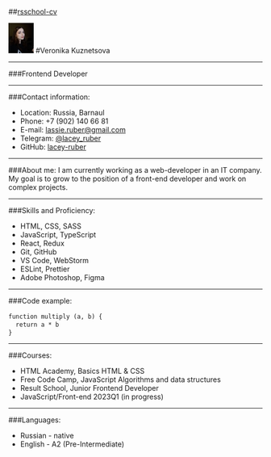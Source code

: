 ##[rsschool-cv](https://lacey-ruber.github.io/rsschool-cv/cv)

[![ссылка на github](avatar.jpg)](https://github.com/lacey-ruber)
#Veronika Kuznetsova
***

###Frontend Developer
***

###Contact information:
* Location: Russia, Barnaul
* Phone: +7 (902) 140 66 81
* E-mail: lassie.ruber@gmail.com
* Telegram: [@lacey_ruber](https://t.me/lacey_ruber)
* GitHub: [lacey-ruber](https://github.com/lacey-ruber)
***

###About me:
I am currently working as a web-developer in an IT company. My goal is to grow to the position of a front-end developer and work on complex projects.
***

###Skills and Proficiency:
* HTML, CSS, SASS
* JavaScript, TypeScript
* React, Redux
* Git, GitHub
* VS Code, WebStorm
* ESLint, Prettier
* Adobe Photoshop, Figma
***

###Code example:
```
function multiply (a, b) {
  return a * b
}
```
***

###Courses:
* HTML Academy, Basics HTML & CSS
* Free Code Camp, JavaScript Algorithms and data structures
* Result School, Junior Frontend Developer
* JavaScript/Front-end 2023Q1 (in progress)
***

###Languages:
* Russian - native
* English - A2 (Pre-Intermediate)